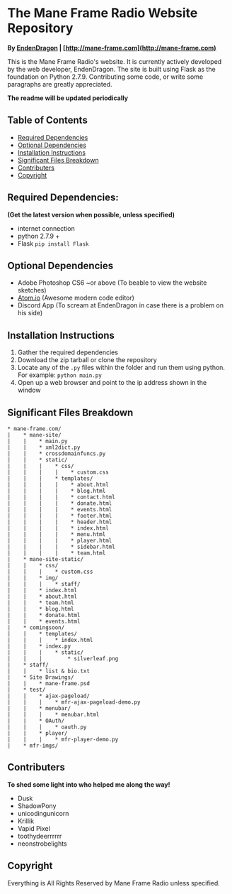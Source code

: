# The Mane Frame Radio Website Repository
**By [EndenDragon](http://twitter.com/EndenDragon) | [http://mane-frame.com](http://mane-frame.com)**

This is the Mane Frame Radio's website. It is currently actively developed by the web developer, EndenDragon. The site is built using Flask as the foundation on Python 2.7.9. Contributing some code, or write some paragraphs are greatly appreciated.

**The readme will be updated periodically**

## Table of Contents
* [Required Dependencies](#required-dependencies)
* [Optional Dependencies](#optional-dependencies)
* [Installation Instructions](#installation-instructions)
* [Significant Files Breakdown](#significant-files-breakdown)
* [Contributers](#contributers)
* [Copyright](#copyright)

## Required Dependencies:
**(Get the latest version when possible, unless specified)**
* internet connection
* python 2.7.9 +
* Flask `pip install Flask`

## Optional Dependencies
* Adobe Photoshop CS6 ~or above (To beable to view the website sketches)
* [Atom.io](https://atom.io/) (Awesome modern code editor)
* Discord App (To scream at EndenDragon in case there is a problem on his side)

## Installation Instructions
1. Gather the required dependencies
2. Download the zip tarball or clone the repository
3. Locate any of the `.py` files within the folder and run them using python. For example: `python main.py`
4. Open up a web browser and point to the ip address shown in the window

## Significant Files Breakdown
```
* mane-frame.com/
|    * mane-site/
|    |    * main.py
|    |    * xml2dict.py
|    |    * crossdomainfuncs.py
|    |    * static/
|    |    |    * css/
|    |    |    |    * custom.css
|    |    |    * templates/
|    |    |    |    * about.html
|    |    |    |    * blog.html
|    |    |    |    * contact.html
|    |    |    |    * donate.html
|    |    |    |    * events.html
|    |    |    |    * footer.html
|    |    |    |    * header.html
|    |    |    |    * index.html
|    |    |    |    * menu.html
|    |    |    |    * player.html
|    |    |    |    * sidebar.html
|    |    |    |    * team.html
|    * mane-site-static/
|    |    * css/
|    |    |    * custom.css
|    |    * img/
|    |    |    * staff/
|    |    * index.html
|    |    * about.html
|    |    * team.html
|    |    * blog.html
|    |    * donate.html
|    |    * events.html
|    * comingsoon/
|    |    * templates/
|    |    |    * index.html
|    |    * index.py
|    |    |    * static/
|    |    |        * silverleaf.png
|    * staff/
|    |    * list & bio.txt
|    * Site Drawings/
|    |    * mane-frame.psd
|    * test/
|    |    * ajax-pageload/
|    |    |    * mfr-ajax-pageload-demo.py
|    |    * menubar/
|    |    |    * menubar.html
|    |    * OAuth/
|    |    |    * oauth.py
|    |    * player/
|    |    |    * mfr-player-demo.py
|    * mfr-imgs/
```
## Contributers
**To shed some light into who helped me along the way!**
* Dusk
* ShadowPony
* unicodingunicorn
* Krillik
* Vapid Pixel
* toothydeerrrrrr
* neonstrobelights

## Copyright
Everything is All Rights Reserved by Mane Frame Radio unless specified.
